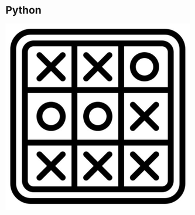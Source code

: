 # Python


![alt text](https://github.com/RathanRaju/Python/blob/master/tic_tac_toe.JPG "Logo Tic Tac Toe")

